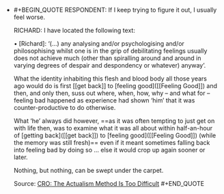 - #+BEGIN_QUOTE
  RESPONDENT: If I keep trying to figure it out, I usually feel worse.
  
  RICHARD: I have located the following text:
  
  • [Richard]: ‘(...) any analysing and/or psychologising and/or philosophising whilst one is in the grip of debilitating feelings usually does not achieve much (other than spiralling around and around in varying degrees of despair and despondency or whatever) anyway’.
  
  What the identity inhabiting this flesh and blood body all those years ago would do is first [[get back]] to [feeling good]([[Feeling Good]]) and then, and only then, suss out where, when, how, why – and what for – feeling bad happened as experience had shown ‘him’ that it was counter-productive to do otherwise.
  
  What ‘he’ always did however, ==as it was often tempting to just get on with life then, was to examine what it was all about within half-an-hour of [getting back]([[get back]]) to [feeling good]([[Feeling Good]]) (while the memory was still fresh)== even if it meant sometimes falling back into feeling bad by doing so ... else it would crop up again sooner or later.
  
  Nothing, but nothing, can be swept under the carpet.
  
  Source: [CRO: The Actualism Method Is Too Difficult](https://actualfreedom.com.au/sundry/commonobjections/CRO30a.htm) 
  #+END_QUOTE